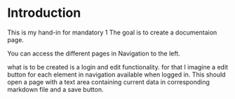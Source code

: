 # Introduction

This is my hand-in for mandatory 1
The goal is to create a documentaion page.

You can access the different pages in Navigation to the left.


what is to be created is a login and edit functionality.
for that I imagine a edit button for each element in navigation available when logged in.
This should open a page with a text area containing current data in corresponding markdown file and a save button.
